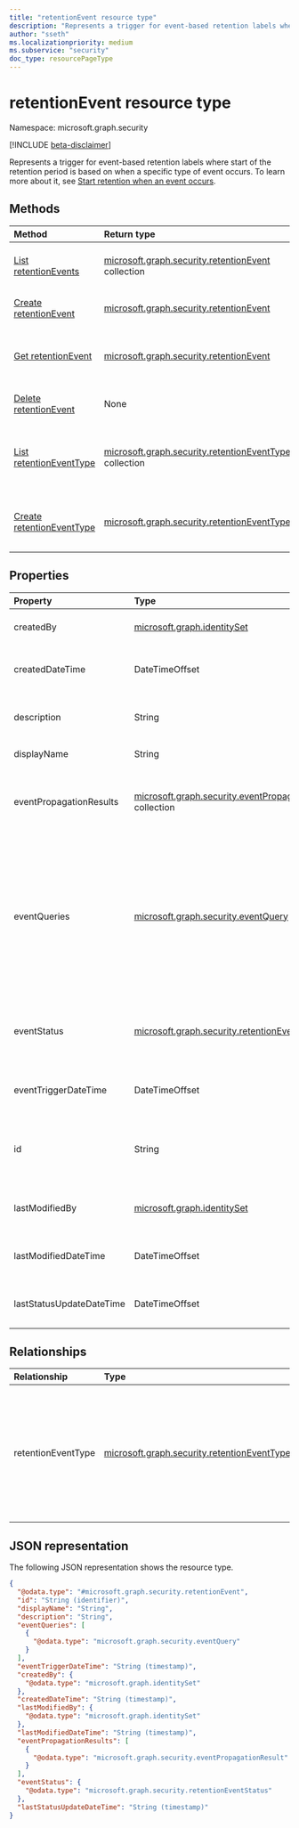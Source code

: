 ```yaml
---
title: "retentionEvent resource type"
description: "Represents a trigger for event-based retention labels where start of the retention period is based on when a specific type of event occurs."
author: "sseth"
ms.localizationpriority: medium
ms.subservice: "security"
doc_type: resourcePageType
---
```


# retentionEvent resource type

Namespace: microsoft.graph.security

[!INCLUDE [beta-disclaimer](../../includes/beta-disclaimer.md)]

Represents a trigger for event-based retention labels where start of the retention period is based on when a specific type of event occurs.
To learn more about it, see [Start retention when an event occurs](/microsoft-365/compliance/event-driven-retention).


## Methods
|Method|Return type|Description|
|:---|:---|:---|
|[List retentionEvents](../api/security-retentionevent-list.md)|[microsoft.graph.security.retentionEvent](../resources/security-retentionevent.md) collection|Get a list of the [retentionEvent](../resources/security-retentionevent.md) objects and their properties.|
|[Create retentionEvent](../api/security-retentionevent-post.md)|[microsoft.graph.security.retentionEvent](../resources/security-retentionevent.md)|Create a new [retentionEvent](../resources/security-retentionevent.md) object.|
|[Get retentionEvent](../api/security-retentionevent-get.md)|[microsoft.graph.security.retentionEvent](../resources/security-retentionevent.md)|Read the properties and relationships of a [retentionEvent](../resources/security-retentionevent.md) object.|
|[Delete retentionEvent](../api/security-retentionevent-delete.md)|None|Delete a [retentionEvent](../resources/security-retentionevent.md) object.|
|[List retentionEventType](../api/security-retentioneventtype-list.md)|[microsoft.graph.security.retentionEventType](../resources/security-retentioneventtype.md) collection|Get the retentionEventType resources from the exapnd eventType navigation property.|
|[Create retentionEventType](../api/security-retentioneventtype-post.md)|[microsoft.graph.security.retentionEventType](../resources/security-retentioneventtype.md)|Add eventType by adding the relevant odata property when creating an event.|


## Properties
|Property|Type|Description|
|:---|:---|:---|
|createdBy|[microsoft.graph.identitySet](/graph/api/resources/identityset)|The user who created the retentionEvent.|
|createdDateTime|DateTimeOffset|The date time when the retentionEvent was created.|
|description|String|Optional information about the event.|
|displayName|String|Name of the event.|
|eventPropagationResults|[microsoft.graph.security.eventPropagationResult](../resources/security-eventpropagationresult.md) collection|Represents the success status of a created event and additional information.|
|eventQueries|[microsoft.graph.security.eventQuery](../resources/security-eventquery.md) collection| Represents the workload (SharePoint Online, OneDrive for Business, Exchange Online) and identification information associated with a retention event.|
|eventStatus|[microsoft.graph.security.retentionEventStatus](../resources/security-retentioneventstatus.md)|Status of event propogation to the scoped locations after the event has been created.|
|eventTriggerDateTime|DateTimeOffset|Optional time when the event should be triggered.|
|id|String|Represents the unique ID of the user who created the retentionEvent. [entity](/graph/api/resources/entity).|
|lastModifiedBy|[microsoft.graph.identitySet](/graph/api/resources/identityset)|The user who last modified the retentionEvent.|
|lastModifiedDateTime|DateTimeOffset|The latest date time when the retentionEvent was modified.|
|lastStatusUpdateDateTime|DateTimeOffset|Last time the status of the event was updated.|

## Relationships
|Relationship|Type|Description|
|:---|:---|:---|
|retentionEventType|[microsoft.graph.security.retentionEventType](../resources/security-retentioneventtype.md)|Specifies the event that will start the retention period for labels that use this event type when an event is created.|

## JSON representation
The following JSON representation shows the resource type.
<!-- {
  "blockType": "resource",
  "keyProperty": "id",
  "@odata.type": "microsoft.graph.security.retentionEvent",
  "baseType": "microsoft.graph.entity",
  "openType": false
}
-->
``` json
{
  "@odata.type": "#microsoft.graph.security.retentionEvent",
  "id": "String (identifier)",
  "displayName": "String",
  "description": "String",
  "eventQueries": [
    {
      "@odata.type": "microsoft.graph.security.eventQuery"
    }
  ],
  "eventTriggerDateTime": "String (timestamp)",
  "createdBy": {
    "@odata.type": "microsoft.graph.identitySet"
  },
  "createdDateTime": "String (timestamp)",
  "lastModifiedBy": {
    "@odata.type": "microsoft.graph.identitySet"
  },
  "lastModifiedDateTime": "String (timestamp)",
  "eventPropagationResults": [
    {
      "@odata.type": "microsoft.graph.security.eventPropagationResult"
    }
  ],
  "eventStatus": {
    "@odata.type": "microsoft.graph.security.retentionEventStatus"
  },
  "lastStatusUpdateDateTime": "String (timestamp)"
}
```
